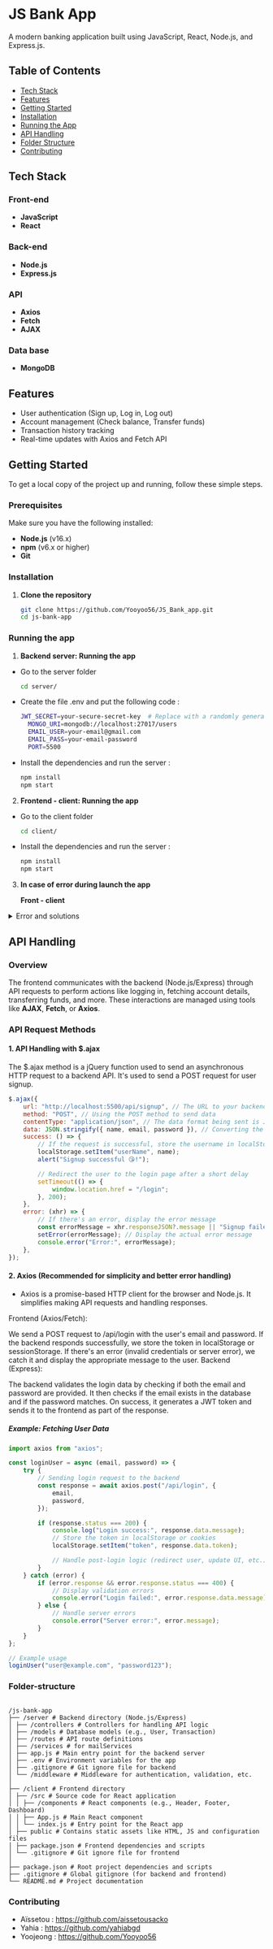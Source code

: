 # JS Bank App

A modern banking application built using JavaScript, React, Node.js, and Express.js.

## Table of Contents

- [Tech Stack](#tech-stack)
- [Features](#features)
- [Getting Started](#getting-started)
- [Installation](#installation)
- [Running the App](#running-the-app)
- [API Handling](#api-handling)
- [Folder Structure](#folder-structure)
- [Contributing](#contributing)

## Tech Stack

### Front-end

- **JavaScript**
- **React**

### Back-end

- **Node.js**
- **Express.js**

### API

- **Axios**
- **Fetch**
- **AJAX**

### Data base

- **MongoDB**

## Features

- User authentication (Sign up, Log in, Log out)
- Account management (Check balance, Transfer funds)
- Transaction history tracking
- Real-time updates with Axios and Fetch API

## Getting Started

To get a local copy of the project up and running, follow these simple steps.

### Prerequisites

Make sure you have the following installed:

- **Node.js** (v16.x)
- **npm** (v6.x or higher)
- **Git**

### Installation

1. **Clone the repository**
   ```bash
   git clone https://github.com/Yooyoo56/JS_Bank_app.git
   cd js-bank-app
   ```

### Running the app

1. **Backend server: Running the app**

- Go to the server folder
 	```bash
  	cd server/
  ```
- Create the file .env and put the following code : 

  ```bash
  JWT_SECRET=your-secure-secret-key  # Replace with a randomly generated strong key
	MONGO_URI=mongodb://localhost:27017/users
	EMAIL_USER=your-email@gmail.com
	EMAIL_PASS=your-email-password
	PORT=5500
  ```
- Install the dependencies and run the server : 

  ```bash
  npm install
  npm start
  ```

2. **Frontend - client: Running the app**

- Go to the client folder
 	```bash
  	cd client/
  ```
- Install the dependencies and run the server : 

  ```bash
  npm install
  npm start
  ```

3. **In case of error during launch the app**

   **Front - client**

  <details>
<summary>Error and solutions </summary >

```bash
> mern-client@1.0.0 start
> cross-env NODE_OPTIONS=--openssl-legacy-provider react-scripts start

node: --openssl-legacy-provider is not allowed in NODE_OPTIONS
```

Then,

Solution1 : Clean the Project and Reinstall Dependencies

```bash
rm -rf node_modules package-lock.json
npm cache clean --force
npm install
```

Then, try starting your application again:

```bash
npm start
```

</details>

## API Handling

### Overview

The frontend communicates with the backend (Node.js/Express) through API requests to perform actions like logging in, fetching account details, transferring funds, and more. These interactions are managed using tools like **AJAX**, **Fetch**, or **Axios**.

### API Request Methods

#### 1. **API Handling with $.ajax**

The $.ajax method is a jQuery function used to send an asynchronous HTTP request to a backend API. It's used to send a POST request for user signup.

```javascript
$.ajax({
	url: "http://localhost:5500/api/signup", // The URL to your backend API endpoint
	method: "POST", // Using the POST method to send data
	contentType: "application/json", // The data format being sent is JSON
	data: JSON.stringify({ name, email, password }), // Converting the JavaScript object into JSON format
	success: () => {
		// If the request is successful, store the username in localStorage and notify the user
		localStorage.setItem("userName", name);
		alert("Signup successful 😘!");

		// Redirect the user to the login page after a short delay
		setTimeout(() => {
			window.location.href = "/login";
		}, 200);
	},
	error: (xhr) => {
		// If there's an error, display the error message
		const errorMessage = xhr.responseJSON?.message || "Signup failed";
		setError(errorMessage); // Display the actual error message
		console.error("Error:", errorMessage);
	},
});
```

#### 2. **Axios** (Recommended for simplicity and better error handling)

- Axios is a promise-based HTTP client for the browser and Node.js. It simplifies making API requests and handling responses.

Frontend (Axios/Fetch):

We send a POST request to /api/login with the user's email and password.
If the backend responds successfully, we store the token in localStorage or sessionStorage.
If there's an error (invalid credentials or server error), we catch it and display the appropriate message to the user.
Backend (Express):

The backend validates the login data by checking if both the email and password are provided.
It then checks if the email exists in the database and if the password matches.
On success, it generates a JWT token and sends it to the frontend as part of the response.

##### Example: Fetching User Data

```javascript
import axios from "axios";

const loginUser = async (email, password) => {
	try {
		// Sending login request to the backend
		const response = await axios.post("/api/login", {
			email,
			password,
		});

		if (response.status === 200) {
			console.log("Login success:", response.data.message);
			// Store the token in localStorage or cookies
			localStorage.setItem("token", response.data.token);

			// Handle post-login logic (redirect user, update UI, etc.)
		}
	} catch (error) {
		if (error.response && error.response.status === 400) {
			// Display validation errors
			console.error("Login failed:", error.response.data.message);
		} else {
			// Handle server errors
			console.error("Server error:", error.message);
		}
	}
};

// Example usage
loginUser("user@example.com", "password123");
```

### Folder-structure

```

/js-bank-app
├── /server # Backend directory (Node.js/Express)
│ ├── /controllers # Controllers for handling API logic
│ ├── /models # Database models (e.g., User, Transaction)
│ ├── /routes # API route definitions
│ ├── /services # for mailServices
│ ├── app.js # Main entry point for the backend server
│ ├── .env # Environment variables for the app
│ ├── .gitignore # Git ignore file for backend
│ └── /middleware # Middleware for authentication, validation, etc.
│
├── /client # Frontend directory
│ ├── /src # Source code for React application
│ │ ├── /components # React components (e.g., Header, Footer, Dashboard)
│ │ ├── App.js # Main React component
│ │ └── index.js # Entry point for the React app
│ ├── public # Contains static assets like HTML, JS and configuration files
│ ├── package.json # Frontend dependencies and scripts
│ └── .gitignore # Git ignore file for frontend
│
├── package.json # Root project dependencies and scripts
├── .gitignore # Global gitignore (for backend and frontend)
└── README.md # Project documentation

```

### Contributing

- Aïssetou : https://github.com/aissetousacko
- Yahia : https://github.com/yahiabgd
- Yoojeong : https://github.com/Yooyoo56
